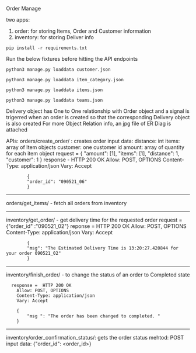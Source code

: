 Order Manage

two apps: 
1. order: for storing Items, Order and Customer information
2. inventory: for storing Deliver info


```
pip install -r requirements.txt
```

Run the below fixtures before hitting the API endpoints
```
python3 manage.py loaddata customer.json
```  

```
python3 manage.py loaddata item_category.json
```
```
python3 manage.py loaddata items.json
```
```
python3 manage.py loaddata teams.json
```


Delivery object has One to One relationship with Order object and a signal is trigerred when an order is created so that the corresponding Delivery object is also created
For more Object Relation info, an jpg file of ER Diag is attached

APIs:
orders/create_order/ : creates order 
    input data: 
        distance: int
        items: array of Item objects
        customer: one customer id
        amount: array of quantity for each item object
        request = {
            "amount": [1],
            "items": [1],
            "distance": 1,
            "customer": 1
        }
        response - 
                HTTP 200 OK
            Allow: POST, OPTIONS
            Content-Type: application/json
            Vary: Accept

            {
            "order_id": "090521_06"
            }

-------------------------

orders/get_items/ - fetch all orders from inventory


-----------------------


inventory/get_order/ - get delivery time for the requested order
    request = {"order_id" :"090521_02"}
    reponse = HTTP 200 OK
            Allow: POST, OPTIONS
            Content-Type: application/json
            Vary: Accept

            {
            "msg": "The Estimated Delivery Time is 13:20:27.420844 for your order 090521_02"
            }


-------------------------


inventory/finish_order/ - to change the status of an order to Completed state 

      response =  HTTP 200 OK
        Allow: POST, OPTIONS
        Content-Type: application/json
        Vary: Accept

        {
            "msg ": "The order has been changed to completed. "
        }

--------------------------

inventory/order_confirmation_status/: gets the order status
    mehtod: POST
    input data:
        {"order_id": <order_id>}


